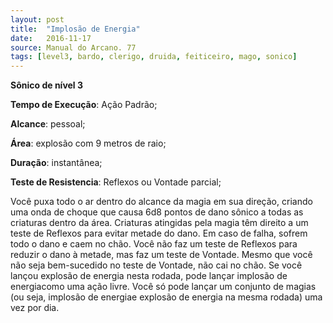 ```yaml
---
layout: post
title:  "Implosão de Energia"
date:   2016-11-17
source: Manual do Arcano. 77
tags: [level3, bardo, clerigo, druida, feiticeiro, mago, sonico]
---
```


**Sônico de nível 3**

**Tempo de Execução**: Ação Padrão;

**Alcance**: pessoal;

**Área**: explosão com 9 metros de raio;

**Duração**: instantânea;

**Teste de Resistencia**: Reflexos ou Vontade parcial;

Você puxa todo o ar dentro do alcance da magia em sua direção, criando 
uma onda de choque que causa 6d8 
pontos de dano sônico a todas as criaturas dentro da área. Criaturas atingidas 
pela magia têm direito a um teste de 
Reflexos para evitar metade do dano. 
Em caso de falha, sofrem todo o dano e 
caem no chão. Você não faz um teste de 
Reflexos para reduzir o dano à metade, 
mas faz um teste de Vontade. Mesmo 
que você não seja bem-sucedido no teste 
de Vontade, não cai no chão.
Se você lançou explosão de energia
nesta rodada, pode lançar implosão de 
energiacomo uma ação livre. Você só 
pode lançar um conjunto de magias (ou 
seja, implosão de energiae explosão de energia na mesma rodada) uma vez por dia.